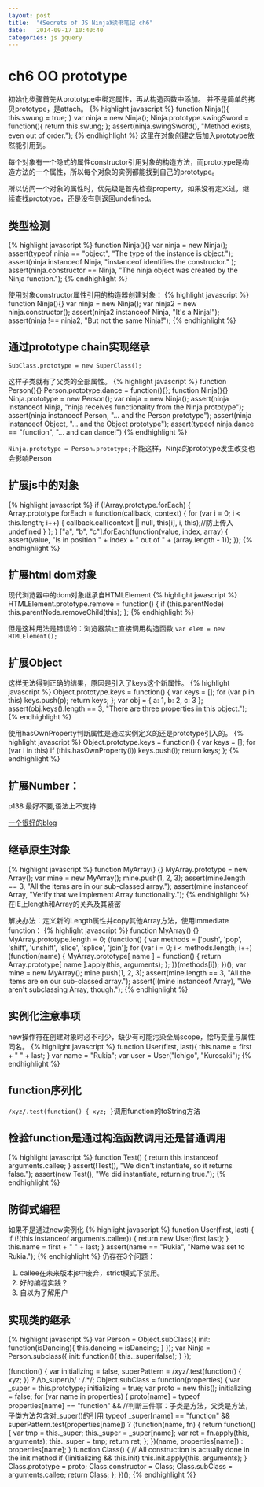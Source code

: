 ```yaml
---
layout: post
title:  "《Secrets of JS Ninja》读书笔记 ch6"
date:   2014-09-17 10:40:40
categories: js jquery
---
```


# ch6 OO prototype

初始化步骤首先从prototype中绑定属性，再从构造函数中添加。
并不是简单的拷贝prototype，是attach。
{% highlight javascript %}
function Ninja(){
    this.swung = true;
}
var ninja = new Ninja();
Ninja.prototype.swingSword = function(){
    return this.swung;
};
assert(ninja.swingSword(),
    "Method exists, even out of order.");
{% endhighlight %}
这里在对象创建之后加入prototype依然能引用到。

每个对象有一个隐式的属性constructor引用对象的构造方法，而prototype是构造方法的一个属性，所以每个对象的实例都能找到自己的prototype。

所以访问一个对象的属性时，优先级是首先检查property，如果没有定义过，继续查找prototype，还是没有则返回undefined。

## 类型检测

{% highlight javascript %}
function Ninja(){}
var ninja = new Ninja();
assert(typeof ninja == "object",
    "The type of the instance is object.");
assert(ninja instanceof Ninja,
    "instanceof identifies the constructor." );
assert(ninja.constructor == Ninja,
    "The ninja object was created by the Ninja function.");
{% endhighlight %}

使用对象constructor属性引用的构造器创建对象：
{% highlight javascript %}
function Ninja(){}
var ninja = new Ninja();
var ninja2 = new ninja.constructor();
assert(ninja2 instanceof Ninja, "It's a Ninja!");
assert(ninja !== ninja2, "But not the same Ninja!");
{% endhighlight %}

## 通过prototype chain实现继承

`SubClass.prototype = new SuperClass();`

这样子类就有了父类的全部属性。
{% highlight javascript %}
function Person(){}
Person.prototype.dance = function(){};
function Ninja(){}
Ninja.prototype = new Person();
var ninja = new Ninja();
assert(ninja instanceof Ninja,
    "ninja receives functionality from the Ninja prototype");
assert(ninja instanceof Person, "... and the Person prototype");
assert(ninja instanceof Object, "... and the Object prototype");
assert(typeof ninja.dance == "function", "... and can dance!")
{% endhighlight %}

`Ninja.prototype = Person.prototype;`不能这样，Ninja的prototype发生改变也会影响Person

## 扩展js中的对象

{% highlight javascript %}
if (!Array.prototype.forEach) {
    Array.prototype.forEach = function(callback, context) {
        for (var i = 0; i < this.length; i++) {
            callback.call(context || null, this[i], i, this);//防止传入undefined
        }
    };
}
["a", "b", "c"].forEach(function(value, index, array) {
    assert(value,
        "Is in position " + index + " out of " +
        (array.length - 1));
});
{% endhighlight %}

## 扩展html dom对象

现代浏览器中的dom对象继承自HTMLElement
{% highlight javascript %}
HTMLElement.prototype.remove = function() {
    if (this.parentNode)
    this.parentNode.removeChild(this);
};
{% endhighlight %}

但是这种用法是错误的：浏览器禁止直接调用构造函数
`var elem = new HTMLElement();`

## 扩展Object

这样无法得到正确的结果，原因是引入了keys这个新属性。
{% highlight javascript %}
Object.prototype.keys = function() {
    var keys = [];
    for (var p in this) keys.push(p);
    return keys;
};
var obj = { a: 1, b: 2, c: 3 };
assert(obj.keys().length == 3,
    "There are three properties in this object.");
{% endhighlight %}

使用hasOwnProperty判断属性是通过实例定义的还是prototype引入的。
{% highlight javascript %}
Object.prototype.keys = function() {
    var keys = [];
    for (var i in this)
        if (this.hasOwnProperty(i)) keys.push(i);
    return keys;
};
{% endhighlight %}

## 扩展Number：

p138 最好不要,语法上不支持

[一个很好的blog](http://perfectionkills.com/)

## 继承原生对象

{% highlight javascript %}
function MyArray() {}
MyArray.prototype = new Array();
var mine = new MyArray();
mine.push(1, 2, 3);
assert(mine.length == 3,
    "All the items are in our sub-classed array.");
assert(mine instanceof Array,
    "Verify that we implement Array functionality.");
{% endhighlight %}
在IE上length和Array的关系及其紧密

解决办法：定义新的Length属性并copy其他Array方法，使用immediate function：
{% highlight javascript %}
function MyArray() {}
MyArray.prototype.length = 0;
(function() {
    var methods = ['push', 'pop', 'shift', 'unshift',
        'slice', 'splice', 'join'];
    for (var i = 0; i < methods.length; i++) (function(name) {
        MyArray.prototype[ name ] = function() {
            return Array.prototype[ name ].apply(this, arguments);
        };
    })(methods[i]);
})();
var mine = new MyArray();
mine.push(1, 2, 3);
assert(mine.length == 3,
    "All the items are on our sub-classed array.");
assert(!(mine instanceof Array),
    "We aren't subclassing Array, though.");
{% endhighlight %}

## 实例化注意事项

new操作符在创建对象时必不可少，缺少有可能污染全局scope，恰巧变量与属性同名。
{% highlight javascript %}
function User(first, last){
    this.name = first + " " + last;
}
var name = "Rukia";
var user = User("Ichigo", "Kurosaki");
{% endhighlight %}

## function序列化

`/xyz/.test(function() { xyz; }`调用function的toString方法

## 检验function是通过构造函数调用还是普通调用

{% highlight javascript %}
function Test() {
    return this instanceof arguments.callee;
}
assert(!Test(), "We didn't instantiate, so it returns false.");
assert(new Test(), "We did instantiate, returning true.");
{% endhighlight %}

## 防御式编程

如果不是通过new实例化
{% highlight javascript %}
function User(first, last) {
    if (!(this instanceof arguments.callee)) {
        return new User(first,last);
    }
    this.name = first + " " + last;
}
assert(name == "Rukia",
    "Name was set to Rukia.");
{% endhighlight %}
仍存在3个问题：

1. callee在未来版本js中废弃，strict模式下禁用。
2. 好的编程实践？
3. 自以为了解用户

## 实现类的继承

{% highlight javascript %}
var Person = Object.subClass({
    init: function(isDancing){
        this.dancing = isDancing;
    }
});
var Ninja = Person.subclass({
    init: function(){
        this._super(false);
    }
});

(function() {
var initializing = false,
    superPattern =
        /xyz/.test(function() { xyz; }) ? /\b_super\b/ : /.*/;
Object.subClass = function(properties) {
    var _super = this.prototype;
    initializing = true;
    var proto = new this();
    initializing = false;
    for (var name in properties) {
        proto[name] = typeof properties[name] == "function" && //判断三件事：子类是方法，父类是方法，子类方法包含对_super()的引用
        typeof _super[name] == "function" &&
            superPattern.test(properties[name]) ?
            (function(name, fn) {
                return function() {
                    var tmp = this._super;
                    this._super = _super[name];
                    var ret = fn.apply(this, arguments);
                    this._super = tmp;
                    return ret;
                };
            })(name, properties[name]) :
            properties[name];
    }
    function Class() {
        // All construction is actually done in the init method
        if (!initializing && this.init)
            this.init.apply(this, arguments);
    }   
    Class.prototype = proto;
    Class.constructor = Class;
    Class.subClass = arguments.callee;
    return Class;
};
})();
{% endhighlight %}